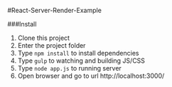#React-Server-Render-Example

###Install
1. Clone this project
2. Enter the project folder
3. Type `npm install` to install dependencies
4. Type `gulp` to watching and building JS/CSS
5. Type `node app.js` to running server
6. Open browser and go to url http://localhost:3000/